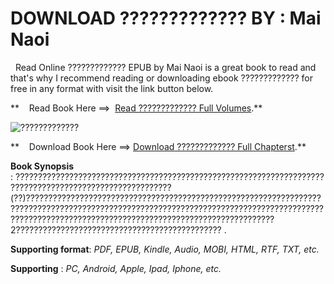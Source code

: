  **DOWNLOAD ????????????? BY : Mai Naoi**
========================================

  Read Online ????????????? EPUB by Mai Naoi is a great book to read and that's why I recommend reading or downloading ebook ????????????? for free in any format with visit the link button below.

**    Read Book Here ==>  [Read ????????????? Full Volumes](https://goodreadbook.site/?book=0063311070).**

![?????????????](https://i.gr-assets.com/images/S/compressed.photo.goodreads.com/books/1668398933l/63311070.jpg)

**    Download Book Here ==> [Download ????????????? Full Chapterst](https://goodreadbook.site/?book=0063311070).**

**Book Synopsis** : ?????????????????????????????????????????????????????????????????????????????????????????????????????????(??)???????????????????????????????????????????????????????????????????????????????????????????????????????????????????????????????????????????????????????????????????????????????????????????????????2?????????????????????????????????????????????? .

**Supporting format**: _PDF, EPUB, Kindle, Audio, MOBI, HTML, RTF, TXT, etc._

**Supporting** : _PC, Android, Apple, Ipad, Iphone, etc._